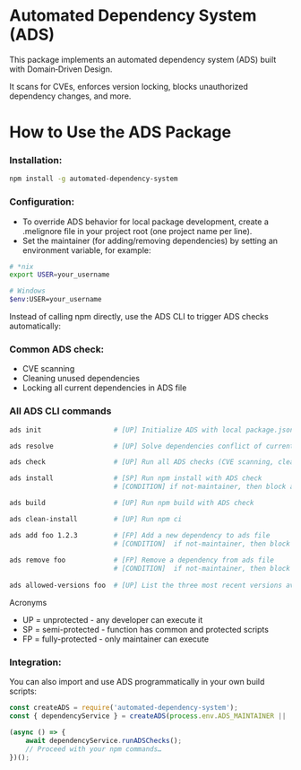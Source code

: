 # Automated Dependency System (ADS)

This package implements an automated dependency system (ADS) built with Domain‑Driven Design. 

It scans for CVEs, enforces version locking, blocks unauthorized dependency changes, and more.

# How to Use the ADS Package

### Installation:

```bash
npm install -g automated-dependency-system
```

### Configuration:
- To override ADS behavior for local package development, create a .melignore file in your project root (one project name per line).
- Set the maintainer (for adding/removing dependencies) by setting an environment variable, for example:

```bash
# *nix
export USER=your_username

# Windows
$env:USER=your_username
```
Instead of calling npm directly, use the ADS CLI to trigger ADS checks automatically:

### Common ADS check:
- CVE scanning
- Cleaning unused dependencies
- Locking all current dependencies in ADS file

### All ADS CLI commands

```bash
ads init                  # [UP] Initialize ADS with local package.json

ads resolve               # [UP] Solve dependencies conflict of current package

ads check                 # [UP] Run all ADS checks (CVE scanning, cleaning, locking)

ads install               # [SP] Run npm install with ADS check 
                          # [CONDITION] if not-maintainer, then block adding operations

ads build                 # [UP] Run npm build with ADS check

ads clean-install         # [UP] Run npm ci

ads add foo 1.2.3         # [FP] Add a new dependency to ads file
                          # [CONDITION]  if not-maintainer, then block
                          
ads remove foo            # [FP] Remove a dependency from ads file
                          # [CONDITION]  if not-maintainer, then block
                          
ads allowed-versions foo  # [UP] List the three most recent versions available for "foo"
```

Acronyms
- UP = unprotected - any developer can execute it
- SP = semi-protected - function has common and protected scripts
- FP = fully-protected - only maintainer can execute

### Integration:
You can also import and use ADS programmatically in your own build scripts:

```js
const createADS = require('automated-dependency-system');
const { dependencyService } = createADS(process.env.ADS_MAINTAINER || 'defaultMaintainer');

(async () => {
    await dependencyService.runADSChecks();
    // Proceed with your npm commands…
})();
```

